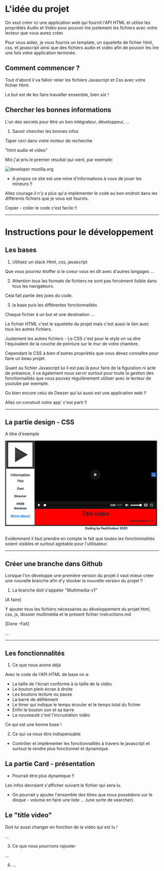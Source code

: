 # L'idée du projet

On veut créer ici une application web qui fournit l'API HTML et utilise les propriétés Audio et Vidéo pour pouvoir lire justement les fichiers avec votre lecteur que vous aurez créer.

Pour vous aidez, je vous fournis un template, un squelette de fichier html, css, et javascript ainsi que des fichiers audio et vidéo afin de pouvoir les lire une fois votre application terminée.

## Comment commencer ?

Tout d'abord il va falloir relier les fichiers Javascript et Css avec votre fichier Html.

Le but est de les faire travailler ensemble, bien sûr !

## Chercher les bonnes informations

L'un des secrets pour être un bon intégrateur, développeur, ...

1. Savoir chercher les bonnes infos 

Taper ceci dans votre moteur de recherche

"html audio et video"

Moi j'ai pris le premier résultat qui vient, par exemple: 

![developer mozilla.org](https://developer.mozilla.org/fr/docs/Web/HTML/Utilisation_d%27audio_et_video_en_HTML5)

* A propos ce site est une mine d'informations à vous de jouer les mineurs !!

Allez courage il n'y a plus qu'a implémenter le code au bon endroit dans les différents fichiers que je vous est fournis.

Copier - coller le code c'est facile !!

----------------------------

# Instructions pour le développement

## Les bases

1. Utilisez un stack Html, css, javascript

Que vous pourrez étoffer si le coeur vous en dit avec d'autres langages ...

2. Attention tous les formats de fichiers ne sont pas forcément lisible dans tous les navigateurs.

Cela fait partie des joies du code.

3. la base puis les différentes fonctionnalités

Chaque fichier à un but et une destination ...

Le fichier HTML c'est le squelette du projet mais c'est aussi le lien avec tous les autres fichiers.

Justement les autres fichiers - Le CSS c'est pour le style on va dire l'équivalent de la couche de peinture sur le mur de votre chambre.

Cependant le CSS à bien d'autres propriétés que vous devez connaître pour faire un beau projet.

Quant au fichier Javascript lui il est pas là pour faire de la figuration ni acte de présence, il va également nous servir surtout pour toute la gestion des fonctionnalités que vous pouvez régulièrement utiliser avec le lecteur de youtube par exemple.

Ou bien encore celui de Deezer qui lui aussi est une application web !!

Allez on construit notre app' c'est parti !!

----------------------------

## La partie design - CSS

A titre d'exemple

![Présentation projet multimédia](https://github.com/PascalR2014/Multimedia/blob/master/Projet-multimedia.png "Visuel du projet multimédia")

Evidemment il faut prendre en compte le fait que toutes les fonctionnalités soient visibles et surtout agréable pour l'utilisateur. 

----------------------------

## Créer une branche dans Github 

Lorsque l'on développe une première version du projet il vaut mieux créer une nouvelle branche afin d'y stocker la nouvelle version du projet !!

1. La branche doit s'appeler "Multimedia-v1"

[A faire]

Y ajouter tous les fichiers nécessaires au développement du projet html, css, js, dossier mulitmédia et le présent fichier instructions.md

[Done -Fait]

...

----------------------------

## Les fonctionnalités

1. Ce que nous avons déjà

Avec le code de l'API HTML de base on a:

* La taille de l'écran conforme à la taille de la vidéo
* Le bouton plein écran à droite
* Les boutons lecture ou pause
* La barre de défilement 
* Le timer qui indique le temps écouler et le temps total du fichier
* Enfin le bouton son et sa barre 
* La nouveauté c'est l'incrustation vidéo 

Ce qui est une bonne base !

2. Ce qui va nous être indispensable

* Contrôler et implémenter les fonctionnalités à travers le javascript et surtout le rendre plus fonctionnel et dynamique.

## La partie Card - présentation

* Pourrait être plus dynamique !!

Les infos devraient s'afficher suivant le fichier qui sera lu.

* On pourrait y ajouter l'ensemble des titres que nous possédons sur le disque - volume en faire une liste ... (une sorte de searcher).

## Le "title video"

Doit lui aussi changer en fonction de la vidéo qui est lu !

...

3. Ce que nous pourrions rajouter

...

4. ...










